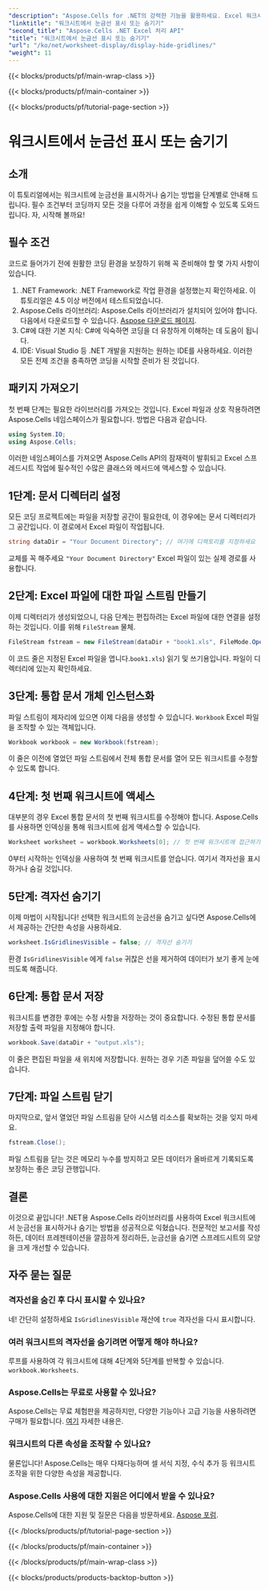 ```yaml
---
"description": "Aspose.Cells for .NET의 강력한 기능을 활용하세요. Excel 워크시트에서 격자선을 숨겨 데이터를 시각적으로 더욱 돋보이게 만드는 방법을 알아보세요."
"linktitle": "워크시트에서 눈금선 표시 또는 숨기기"
"second_title": "Aspose.Cells .NET Excel 처리 API"
"title": "워크시트에서 눈금선 표시 또는 숨기기"
"url": "/ko/net/worksheet-display/display-hide-gridlines/"
"weight": 11
---
```


{{< blocks/products/pf/main-wrap-class >}}

{{< blocks/products/pf/main-container >}}

{{< blocks/products/pf/tutorial-page-section >}}

# 워크시트에서 눈금선 표시 또는 숨기기

## 소개
이 튜토리얼에서는 워크시트에 눈금선을 표시하거나 숨기는 방법을 단계별로 안내해 드립니다. 필수 조건부터 코딩까지 모든 것을 다루어 과정을 쉽게 이해할 수 있도록 도와드립니다. 자, 시작해 볼까요!
## 필수 조건
코드로 들어가기 전에 원활한 코딩 환경을 보장하기 위해 꼭 준비해야 할 몇 가지 사항이 있습니다.
1. .NET Framework: .NET Framework로 작업 환경을 설정했는지 확인하세요. 이 튜토리얼은 4.5 이상 버전에서 테스트되었습니다.
2. Aspose.Cells 라이브러리: Aspose.Cells 라이브러리가 설치되어 있어야 합니다. 다음에서 다운로드할 수 있습니다. [Aspose 다운로드 페이지](https://releases.aspose.com/cells/net/).
3. C#에 대한 기본 지식: C#에 익숙하면 코딩을 더 유창하게 이해하는 데 도움이 됩니다.
4. IDE: Visual Studio 등 .NET 개발을 지원하는 원하는 IDE를 사용하세요.
이러한 모든 전제 조건을 충족하면 코딩을 시작할 준비가 된 것입니다.
## 패키지 가져오기
첫 번째 단계는 필요한 라이브러리를 가져오는 것입니다. Excel 파일과 상호 작용하려면 Aspose.Cells 네임스페이스가 필요합니다. 방법은 다음과 같습니다.
```csharp
using System.IO;
using Aspose.Cells;
```
이러한 네임스페이스를 가져오면 Aspose.Cells API의 잠재력이 발휘되고 Excel 스프레드시트 작업에 필수적인 수많은 클래스와 메서드에 액세스할 수 있습니다.
## 1단계: 문서 디렉터리 설정
모든 코딩 프로젝트에는 파일을 저장할 공간이 필요한데, 이 경우에는 문서 디렉터리가 그 공간입니다. 이 경로에서 Excel 파일이 작업됩니다.
```csharp
string dataDir = "Your Document Directory"; // 여기에 디렉토리를 지정하세요
```
교체를 꼭 해주세요 `"Your Document Directory"` Excel 파일이 있는 실제 경로를 사용합니다.
## 2단계: Excel 파일에 대한 파일 스트림 만들기
이제 디렉터리가 생성되었으니, 다음 단계는 편집하려는 Excel 파일에 대한 연결을 설정하는 것입니다. 이를 위해 `FileStream` 물체.
```csharp
FileStream fstream = new FileStream(dataDir + "book1.xls", FileMode.Open);
```
이 코드 줄은 지정된 Excel 파일을 엽니다.`book1.xls`) 읽기 및 쓰기용입니다. 파일이 디렉터리에 있는지 확인하세요.
## 3단계: 통합 문서 개체 인스턴스화
파일 스트림이 제자리에 있으면 이제 다음을 생성할 수 있습니다. `Workbook` Excel 파일을 조작할 수 있는 객체입니다.
```csharp
Workbook workbook = new Workbook(fstream);
```
이 줄은 이전에 열었던 파일 스트림에서 전체 통합 문서를 열어 모든 워크시트를 수정할 수 있도록 합니다.
## 4단계: 첫 번째 워크시트에 액세스
대부분의 경우 Excel 통합 문서의 첫 번째 워크시트를 수정해야 합니다. Aspose.Cells를 사용하면 인덱싱을 통해 워크시트에 쉽게 액세스할 수 있습니다.
```csharp
Worksheet worksheet = workbook.Worksheets[0]; // 첫 번째 워크시트에 접근하기
```
0부터 시작하는 인덱싱을 사용하여 첫 번째 워크시트를 얻습니다. 여기서 격자선을 표시하거나 숨길 것입니다.
## 5단계: 격자선 숨기기
이제 마법이 시작됩니다! 선택한 워크시트의 눈금선을 숨기고 싶다면 Aspose.Cells에서 제공하는 간단한 속성을 사용하세요.
```csharp
worksheet.IsGridlinesVisible = false; // 격자선 숨기기
```
환경 `IsGridlinesVisible` 에게 `false` 귀찮은 선을 제거하여 데이터가 보기 좋게 눈에 띄도록 해줍니다.
## 6단계: 통합 문서 저장
워크시트를 변경한 후에는 수정 사항을 저장하는 것이 중요합니다. 수정된 통합 문서를 저장할 출력 파일을 지정해야 합니다.
```csharp
workbook.Save(dataDir + "output.xls");
```
이 줄은 편집된 파일을 새 위치에 저장합니다. 원하는 경우 기존 파일을 덮어쓸 수도 있습니다.
## 7단계: 파일 스트림 닫기
마지막으로, 앞서 열었던 파일 스트림을 닫아 시스템 리소스를 확보하는 것을 잊지 마세요.
```csharp
fstream.Close();
```
파일 스트림을 닫는 것은 메모리 누수를 방지하고 모든 데이터가 올바르게 기록되도록 보장하는 좋은 코딩 관행입니다.
## 결론
이것으로 끝입니다! .NET용 Aspose.Cells 라이브러리를 사용하여 Excel 워크시트에서 눈금선을 표시하거나 숨기는 방법을 성공적으로 익혔습니다. 전문적인 보고서를 작성하든, 데이터 프레젠테이션을 깔끔하게 정리하든, 눈금선을 숨기면 스프레드시트의 모양을 크게 개선할 수 있습니다. 
## 자주 묻는 질문
### 격자선을 숨긴 후 다시 표시할 수 있나요?
네! 간단히 설정하세요 `IsGridlinesVisible` 재산에 `true` 격자선을 다시 표시합니다.
### 여러 워크시트의 격자선을 숨기려면 어떻게 해야 하나요?
루프를 사용하여 각 워크시트에 대해 4단계와 5단계를 반복할 수 있습니다. `workbook.Worksheets`.
### Aspose.Cells는 무료로 사용할 수 있나요?
Aspose.Cells는 무료 체험판을 제공하지만, 다양한 기능이나 고급 기능을 사용하려면 구매가 필요합니다. [여기](https://purchase.aspose.com/buy) 자세한 내용은.
### 워크시트의 다른 속성을 조작할 수 있나요?
물론입니다! Aspose.Cells는 매우 다재다능하며 셀 서식 지정, 수식 추가 등 워크시트 조작을 위한 다양한 속성을 제공합니다.
### Aspose.Cells 사용에 대한 지원은 어디에서 받을 수 있나요?
Aspose.Cells에 대한 지원 및 질문은 다음을 방문하세요. [Aspose 포럼](https://forum.aspose.com/c/cells/9).


{{< /blocks/products/pf/tutorial-page-section >}}

{{< /blocks/products/pf/main-container >}}

{{< /blocks/products/pf/main-wrap-class >}}

{{< blocks/products/products-backtop-button >}}